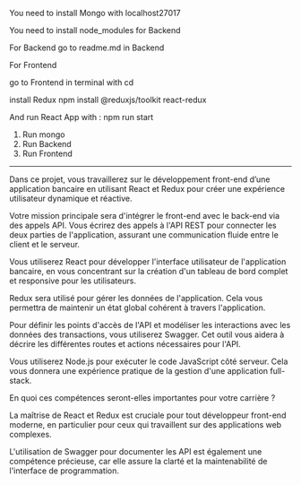 You need to install Mongo with localhost27017

You need to install node_modules for Backend

For Backend go to readme.md in Backend

For Frontend

go to Frontend in terminal with cd

install Redux 
npm install @reduxjs/toolkit react-redux

And run React App with :
npm run start

1. Run mongo
2. Run Backend
3. Run Frontend

---

Dans ce projet, vous travaillerez sur le développement front-end d’une application bancaire en utilisant React et Redux pour créer une expérience utilisateur dynamique et réactive.

Votre mission principale sera d'intégrer le front-end avec le back-end via des appels API.
Vous écrirez des appels à l'API REST pour connecter les deux parties de l'application, assurant une communication fluide entre le client et le serveur.

Vous utiliserez React pour développer l'interface utilisateur de l'application bancaire, en vous concentrant sur la création d'un tableau de bord complet et responsive pour les utilisateurs.

Redux sera utilisé pour gérer les données de l'application. Cela vous permettra de maintenir un état global cohérent à travers l'application.

Pour définir les points d'accès de l'API et modéliser les interactions avec les données des transactions, vous utiliserez Swagger. Cet outil vous aidera à décrire les différentes routes et actions nécessaires pour l'API.

Vous utiliserez Node.js pour exécuter le code JavaScript côté serveur. Cela vous donnera une expérience pratique de la gestion d'une application full-stack.

En quoi ces compétences seront-elles importantes pour votre carrière ?

La maîtrise de React et Redux est cruciale pour tout développeur front-end moderne, en particulier pour ceux qui travaillent sur des applications web complexes.

L'utilisation de Swagger pour documenter les API est également une compétence précieuse, car elle assure la clarté et la maintenabilité de l'interface de programmation.
